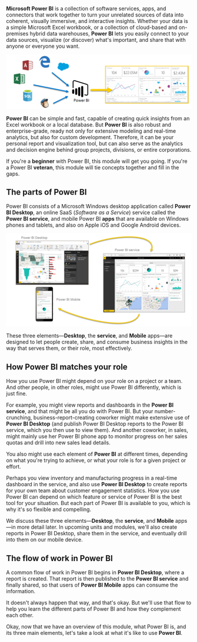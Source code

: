 **Microsoft Power BI** is a collection of software services, apps, and connectors that work together to turn your unrelated sources of data into coherent, visually immersive, and interactive insights. Whether your data is a simple Microsoft Excel workbook, or a collection of cloud-based and on-premises hybrid data warehouses, **Power BI** lets you easily connect to your data sources, visualize (or discover) what's important, and share that with anyone or everyone you want.

![How Power BI works with other data](../media/pbi-intro_01.png)

**Power BI** can be simple and fast, capable of creating quick insights from an Excel workbook or a local database. But **Power BI** is also robust and enterprise-grade, ready not only for extensive modeling and real-time analytics, but also for custom development. Therefore, it can be your personal report and visualization tool, but can also serve as the analytics and decision engine behind group projects, divisions, or entire corporations.

If you're a **beginner** with Power BI, this module will get you going. If you're a Power BI **veteran**, this module will tie concepts together and fill in the gaps.

## The parts of Power BI
Power BI consists of a Microsoft Windows desktop application called **Power BI Desktop**, an online SaaS (*Software as a Service*) service called the **Power BI service**, and mobile Power BI **apps** that are available on Windows phones and tablets, and also on Apple iOS and Google Android devices.

![The parts of Power BI](../media/pbi-intro_02.png)

These three elements—**Desktop**, the **service**, and **Mobile** apps—are designed to let people create, share, and consume business insights in the way that serves them, or their role, most effectively.

## How Power BI matches your role
How you use Power BI might depend on your role on a project or a team. And other people, in other roles, might use Power BI differently, which is just fine.

For example, you might view reports and dashboards in the **Power BI service**, and that might be all you do with Power BI. But your number-crunching, business-report-creating coworker might make extensive use of **Power BI Desktop** (and publish Power BI Desktop reports to the Power BI service, which you then use to view them). And another coworker, in sales, might mainly use her Power BI phone app to monitor progress on her sales quotas and drill into new sales lead details.

You also might use each element of **Power BI** at different times, depending on what you're trying to achieve, or what your role is for a given project or effort.

Perhaps you view inventory and manufacturing progress in a real-time dashboard in the service, and also use **Power BI Desktop** to create reports for your own team about customer engagement statistics. How you use Power BI can depend on which feature or service of Power BI is the best tool for your situation. But each part of Power BI is available to you, which is why it's so flexible and compelling.

We discuss these three elements—**Desktop**, the **service**, and **Mobile** apps—in more detail later. In upcoming units and modules, we'll also create reports in Power BI Desktop, share them in the service, and eventually drill into them on our mobile device.

## The flow of work in Power BI
A common flow of work in Power BI begins in **Power BI Desktop**, where a report is created. That report is then published to the **Power BI service** and finally shared, so that users of **Power BI Mobile** apps can consume the information.

It doesn't always happen that way, and that's okay. But we'll use that flow to help you learn the different parts of Power BI and how they complement each other.

Okay, now that we have an overview of this module, what Power BI is, and its three main elements, let's take a look at what it's like to use **Power BI**.

